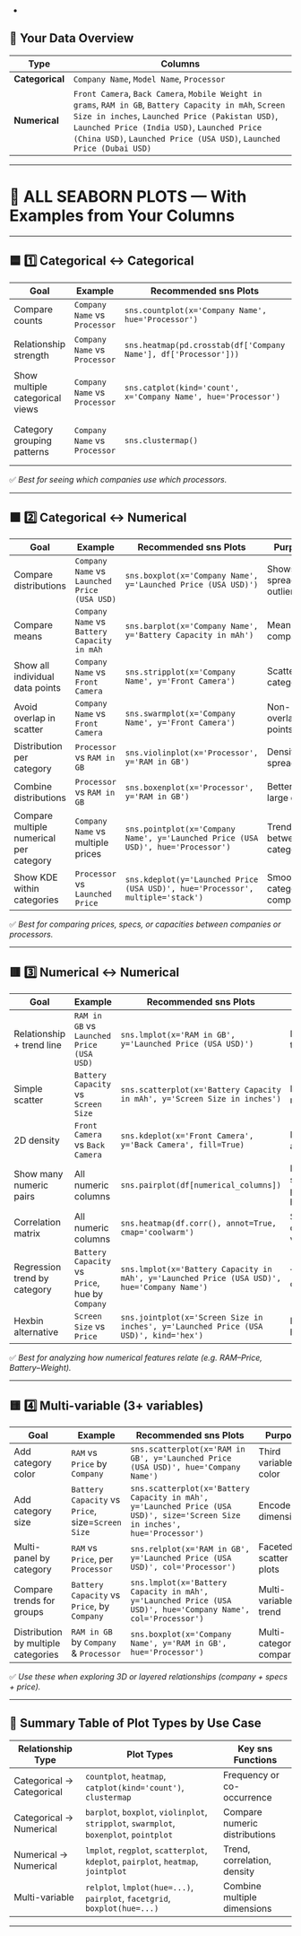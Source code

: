 -

## 🧩 Your Data Overview

| Type            | Columns                                                                                                                                                                                                                                                                         |
| --------------- | ------------------------------------------------------------------------------------------------------------------------------------------------------------------------------------------------------------------------------------------------------------------------------- |
| **Categorical** | `Company Name`, `Model Name`, `Processor`                                                                                                                                                                                                                                       |
| **Numerical**   | `Front Camera`, `Back Camera`, `Mobile Weight in grams`, `RAM in GB`, `Battery Capacity in mAh`, `Screen Size in inches`, `Launched Price (Pakistan USD)`, `Launched Price (India USD)`, `Launched Price (China USD)`, `Launched Price (USA USD)`, `Launched Price (Dubai USD)` |

---

# 🎨 ALL SEABORN PLOTS — With Examples from Your Columns

---

## 🟦 1️⃣ **Categorical ↔ Categorical**

| Goal                            | Example                       | Recommended sns Plots                                           | Purpose                                   |
| ------------------------------- | ----------------------------- | --------------------------------------------------------------- | ----------------------------------------- |
| Compare counts                  | `Company Name` vs `Processor` | `sns.countplot(x='Company Name', hue='Processor')`              | Frequency distribution                    |
| Relationship strength           | `Company Name` vs `Processor` | `sns.heatmap(pd.crosstab(df['Company Name'], df['Processor']))` | Show overlap intensity                    |
| Show multiple categorical views | `Company Name` vs `Processor` | `sns.catplot(kind='count', x='Company Name', hue='Processor')`  | Flexible multi-facet plot                 |
| Category grouping patterns      | `Company Name` vs `Processor` | `sns.clustermap()`                                              | Clustered relationship between categories |

✅ *Best for seeing which companies use which processors.*

---

## 🟩 2️⃣ **Categorical ↔ Numerical**

| Goal                                    | Example                                      | Recommended sns Plots                                                            | Purpose                    |
| --------------------------------------- | -------------------------------------------- | -------------------------------------------------------------------------------- | -------------------------- |
| Compare distributions                   | `Company Name` vs `Launched Price (USA USD)` | `sns.boxplot(x='Company Name', y='Launched Price (USA USD)')`                    | Shows spread, outliers     |
| Compare means                           | `Company Name` vs `Battery Capacity in mAh`  | `sns.barplot(x='Company Name', y='Battery Capacity in mAh')`                     | Mean comparison            |
| Show all individual data points         | `Company Name` vs `Front Camera`             | `sns.stripplot(x='Company Name', y='Front Camera')`                              | Scatter of categories      |
| Avoid overlap in scatter                | `Company Name` vs `Front Camera`             | `sns.swarmplot(x='Company Name', y='Front Camera')`                              | Non-overlapping points     |
| Distribution per category               | `Processor` vs `RAM in GB`                   | `sns.violinplot(x='Processor', y='RAM in GB')`                                   | Density + spread           |
| Combine distributions                   | `Processor` vs `RAM in GB`                   | `sns.boxenplot(x='Processor', y='RAM in GB')`                                    | Better for large data      |
| Compare multiple numerical per category | `Company Name` vs multiple prices            | `sns.pointplot(x='Company Name', y='Launched Price (USA USD)', hue='Processor')` | Trends between categories  |
| Show KDE within categories              | `Processor` vs `Launched Price`              | `sns.kdeplot(y='Launched Price (USA USD)', hue='Processor', multiple='stack')`   | Smooth category comparison |

✅ *Best for comparing prices, specs, or capacities between companies or processors.*

---

## 🟥 3️⃣ **Numerical ↔ Numerical**

| Goal                         | Example                                         | Recommended sns Plots                                                                       | Purpose                             |
| ---------------------------- | ----------------------------------------------- | ------------------------------------------------------------------------------------------- | ----------------------------------- |
| Relationship + trend line    | `RAM in GB` vs `Launched Price (USA USD)`       | `sns.lmplot(x='RAM in GB', y='Launched Price (USA USD)')`                                   | Linear trend fit                    |
| Simple scatter               | `Battery Capacity` vs `Screen Size`             | `sns.scatterplot(x='Battery Capacity in mAh', y='Screen Size in inches')`                   | Basic relationship                  |
| 2D density                   | `Front Camera` vs `Back Camera`                 | `sns.kdeplot(x='Front Camera', y='Back Camera', fill=True)`                                 | Density area                        |
| Show many numeric pairs      | All numeric columns                             | `sns.pairplot(df[numerical_columns])`                                                       | Multiple scatter plots + histograms |
| Correlation matrix           | All numeric columns                             | `sns.heatmap(df.corr(), annot=True, cmap='coolwarm')`                                       | Show correlation values             |
| Regression trend by category | `Battery Capacity` vs `Price`, hue by `Company` | `sns.lmplot(x='Battery Capacity in mAh', y='Launched Price (USA USD)', hue='Company Name')` | Trend per company                   |
| Hexbin alternative           | `Screen Size` vs `Price`                        | `sns.jointplot(x='Screen Size in inches', y='Launched Price (USA USD)', kind='hex')`        | Density in hex bins                 |

✅ *Best for analyzing how numerical features relate (e.g. RAM–Price, Battery–Weight).*

---

## 🟨 4️⃣ **Multi-variable (3+ variables)**

| Goal                                | Example                                           | Recommended sns Plots                                                                                                       | Purpose                   |
| ----------------------------------- | ------------------------------------------------- | --------------------------------------------------------------------------------------------------------------------------- | ------------------------- |
| Add category color                  | `RAM` vs `Price` by `Company`                     | `sns.scatterplot(x='RAM in GB', y='Launched Price (USA USD)', hue='Company Name')`                                          | Third variable by color   |
| Add category size                   | `Battery Capacity` vs `Price`, size=`Screen Size` | `sns.scatterplot(x='Battery Capacity in mAh', y='Launched Price (USA USD)', size='Screen Size in inches', hue='Processor')` | Encode 4th dimension      |
| Multi-panel by category             | `RAM` vs `Price`, per `Processor`                 | `sns.relplot(x='RAM in GB', y='Launched Price (USA USD)', col='Processor')`                                                 | Faceted scatter plots     |
| Compare trends for groups           | `Battery Capacity` vs `Price`, by `Company`       | `sns.lmplot(x='Battery Capacity in mAh', y='Launched Price (USA USD)', hue='Company Name', col='Processor')`                | Multi-variable trend      |
| Distribution by multiple categories | `RAM in GB` by `Company` & `Processor`            | `sns.boxplot(x='Company Name', y='RAM in GB', hue='Processor')`                                                             | Multi-category comparison |

✅ *Use these when exploring 3D or layered relationships (company + specs + price).*

---

## 🧾 **Summary Table of Plot Types by Use Case**

| Relationship Type         | Plot Types                                                                             | Key sns Functions             |
| ------------------------- | -------------------------------------------------------------------------------------- | ----------------------------- |
| Categorical → Categorical | `countplot`, `heatmap`, `catplot(kind='count')`, `clustermap`                          | Frequency or co-occurrence    |
| Categorical → Numerical   | `barplot`, `boxplot`, `violinplot`, `stripplot`, `swarmplot`, `boxenplot`, `pointplot` | Compare numeric distributions |
| Numerical → Numerical     | `lmplot`, `regplot`, `scatterplot`, `kdeplot`, `pairplot`, `heatmap`, `jointplot`      | Trend, correlation, density   |
| Multi-variable            | `relplot`, `lmplot(hue=...)`, `pairplot`, `facetgrid`, `boxplot(hue=...)`              | Combine multiple dimensions   |

---
